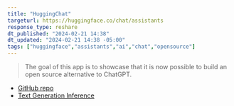 ```yaml
---
title: "HuggingChat"
targeturl: https://huggingface.co/chat/assistants
response_type: reshare
dt_published: "2024-02-21 14:38"
dt_updated: "2024-02-21 14:38 -05:00"
tags: ["huggingface","assistants","ai","chat","opensource"]
---
```


> The goal of this app is to showcase that it is now possible to build an open source alternative to ChatGPT. 

- [GitHub repo](https://github.com/huggingface/chat-ui)
- [Text Generation Inference](https://github.com/huggingface/text-generation-inference)